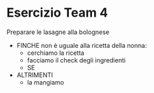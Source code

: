 # Esercizio Team 4

Preparare le lasagne alla bolognese
 - FINCHE non è uguale alla ricetta della nonna:
    - cerchiamo la ricetta
    - facciamo il check degli ingredienti
    - SE
 - ALTRIMENTI 
    - la mangiamo